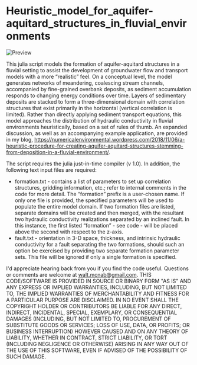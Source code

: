# Heuristic_model_for_aquifer-aquitard_structures_in_fluvial_environments

![Preview](https://numericalenvironmental.files.wordpress.com/2018/11/facerender.jpg?w=1318&h=874)

This julia script models the formation of aquifer-aquitard structures in a fluvial setting to assist the development of groundwater flow and transport models with a more “realistic” feel. On a conceptual level, the model generates networks of meandering, coalescing stream channels, accompanied by fine-grained overbank deposits, as sediment accumulation responds to changing energy conditions over time. Layers of sedimentary deposits are stacked to form a three-dimensional domain with correlation structures that exist primarily in the horizontal (vertical correlation is limited). Rather than directly applying sediment transport equations, this model approaches the distribution of hydraulic conductivity in fluvial environments heuristically, based on a set of rules of thumb. An expanded discussion, as well as an accompanying example application, are provided in my blog, https://numericalenvironmental.wordpress.com/2018/11/06/a-heuristic-procedure-for-creating-aquifer-aquitard-structures-stemming-from-deposition-in-a-fluvial-environment/.

The script requires the julia just-in-time compiler (v 1.0). In addition, the following text input files are required:

* formation.txt - contains a list of parameters to set up correlation structures, gridding information, etc.; refer to internal comments in the code for more detail. The “formation” prefix is a user-chosen name. If only one file is provided, the specified parameters will be used to populate the entire model domain. If two formation files are listed, separate domains will be created and then merged, with the resultant two hydraulic conductivity realizations separated by an inclined fault. In this instance, the first listed “formation” - see code - will be placed above the second with respect to the z-axis.
* fault.txt - orientation in 3-D space, thickness, and intrinsic hydraulic conductivity for a fault separating the two formations, should such an option be exercised by providing two separate formation parameter sets. This file will be ignored if only a single formation is specified.

I'd appreciate hearing back from you if you find the code useful. Questions or comments are welcome at walt.mcnab@gmail.com.
THIS CODE/SOFTWARE IS PROVIDED IN SOURCE OR BINARY FORM "AS IS" AND ANY EXPRESS OR IMPLIED WARRANTIES, INCLUDING, BUT NOT LIMITED TO, THE IMPLIED WARRANTIES OF MERCHANTABILITY AND FITNESS FOR A PARTICULAR PURPOSE ARE DISCLAIMED. IN NO EVENT SHALL THE COPYRIGHT HOLDER OR CONTRIBUTORS BE LIABLE FOR ANY DIRECT, INDIRECT, INCIDENTAL, SPECIAL, EXEMPLARY, OR CONSEQUENTIAL DAMAGES (INCLUDING, BUT NOT LIMITED TO, PROCUREMENT OF SUBSTITUTE GOODS OR SERVICES; LOSS OF USE, DATA, OR PROFITS; OR BUSINESS INTERRUPTION) HOWEVER CAUSED AND ON ANY THEORY OF LIABILITY, WHETHER IN CONTRACT, STRICT LIABILITY, OR TORT (INCLUDING NEGLIGENCE OR OTHERWISE) ARISING IN ANY WAY OUT OF THE USE OF THIS SOFTWARE, EVEN IF ADVISED OF THE POSSIBILITY OF SUCH DAMAGE.
